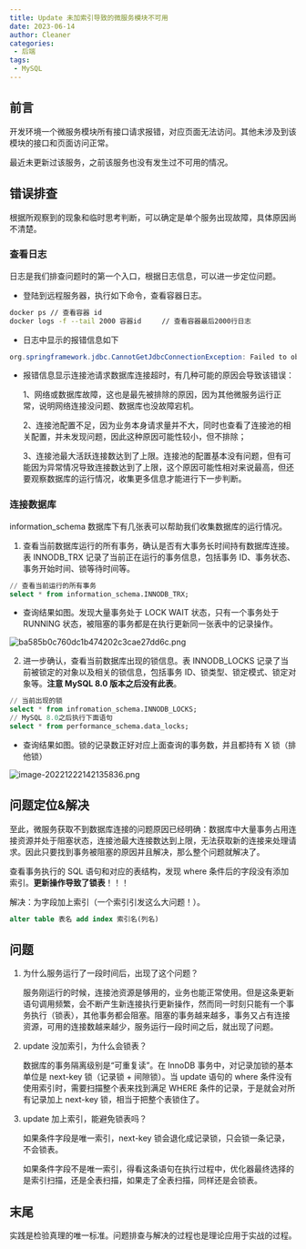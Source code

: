 ```yaml
---
title: Update 未加索引导致的微服务模块不可用
date: 2023-06-14
author: Cleaner
categories: 
 - 后端
tags: 
 - MySQL
---
```


## 前言

开发环境一个微服务模块所有接口请求报错，对应页面无法访问。其他未涉及到该模块的接口和页面访问正常。

最近未更新过该服务，之前该服务也没有发生过不可用的情况。

## 错误排查

根据所观察到的现象和临时思考判断，可以确定是单个服务出现故障，具体原因尚不清楚。

### 查看日志

日志是我们排查问题时的第一个入口，根据日志信息，可以进一步定位问题。

* 登陆到远程服务器，执行如下命令，查看容器日志。

~~~sh
docker ps // 查看容器 id
docker logs -f --tail 2000 容器id		// 查看容器最后2000行日志
~~~

* 日志中显示的报错信息如下

```java
org.springframework.jdbc.CannotGetJdbcConnectionException: Failed to obtain JDBC Connection; nested exception is java.sql.SQLTransientConnectionException: HikariPool-1 - Connection is not available, request timed out after 30000ms.
```

* 报错信息显示连接池请求数据库连接超时，有几种可能的原因会导致该错误：

  1、网络或数据库故障，这也是最先被排除的原因，因为其他微服务运行正常，说明网络连接没问题、数据库也没故障宕机。

  2、连接池配置不足，因为业务本身请求量并不大，同时也查看了连接池的相关配置，并未发现问题，因此这种原因可能性较小，但不排除；

  3、连接池最大活跃连接数达到了上限。连接池的配置基本没有问题，但有可能因为异常情况导致连接数达到了上限，这个原因可能性相对来说最高，但还要观察数据库的运行情况，收集更多信息才能进行下一步判断。

### 连接数据库

information_schema 数据库下有几张表可以帮助我们收集数据库的运行情况。

1. 查看当前数据库运行的所有事务，确认是否有大事务长时间持有数据库连接。表 INNODB_TRX 记录了当前正在运行的事务信息，包括事务 ID、事务状态、事务开始时间、锁等待时间等。

~~~sql
// 查看当前运行的所有事务
select * from information_schema.INNODB_TRX;
~~~

* 查询结果如图。发现大量事务处于 LOCK WAIT 状态，只有一个事务处于 RUNNING 状态，被阻塞的事务都是在执行更新同一张表中的记录操作。

![ba585b0c760dc1b474202c3cae27dd6c.png](https://s2.loli.net/2023/04/24/Oi3XjNGZFmCpwHy.png)

2. 进一步确认，查看当前数据库出现的锁信息。表 INNODB_LOCKS 记录了当前被锁定的对象以及相关的锁信息，包括事务 ID、锁类型、锁定模式、锁定对象等。**注意 MySQL 8.0 版本之后没有此表**。

~~~sql
// 当前出现的锁
select * from infromation_schema.INNODB_LOCKS;
// MySQL 8.0之后执行下面语句
select * from performance_schema.data_locks;
~~~

* 查询结果如图。锁的记录数正好对应上面查询的事务数，并且都持有 X 锁（排他锁）

![image-20221222142135836.png](https://s2.loli.net/2022/12/22/iItP41AkOmcwzpH.png)

## 问题定位&解决

至此，微服务获取不到数据库连接的问题原因已经明确：数据库中大量事务占用连接资源并处于阻塞状态，连接池最大连接数达到上限，无法获取新的连接来处理请求。因此只要找到事务被阻塞的原因并且解决，那么整个问题就解决了。

查看事务执行的 SQL 语句和对应的表结构，发现 where 条件后的字段没有添加索引。**更新操作导致了锁表**！！！

解决：为字段加上索引（一个索引引发这么大问题！）。

```sql
alter table 表名 add index 索引名(列名)
```

## 问题

1. 为什么服务运行了一段时间后，出现了这个问题？

   服务刚运行的时候，连接池资源是够用的，业务也能正常使用。但是这条更新语句调用频繁，会不断产生新连接执行更新操作，然而同一时刻只能有一个事务执行（锁表），其他事务都会阻塞。阻塞的事务越来越多，事务又占有连接资源，可用的连接数越来越少，服务运行一段时间之后，就出现了问题。

2. update 没加索引，为什么会锁表？

   数据库的事务隔离级别是“可重复读”。在 InnoDB 事务中，对记录加锁的基本单位是 next-key 锁（记录锁 + 间隙锁）。当 update 语句的 where 条件没有使用索引时，需要扫描整个表来找到满足 WHERE 条件的记录，于是就会对所有记录加上 next-key 锁，相当于把整个表锁住了。

3. update 加上索引，能避免锁表吗？

   如果条件字段是唯一索引，next-key 锁会退化成记录锁，只会锁一条记录，不会锁表。

   如果条件字段不是唯一索引，得看这条语句在执行过程中，优化器最终选择的是索引扫描，还是全表扫描，如果走了全表扫描，同样还是会锁表。

## 末尾

实践是检验真理的唯一标准。问题排查与解决的过程也是理论应用于实战的过程。
